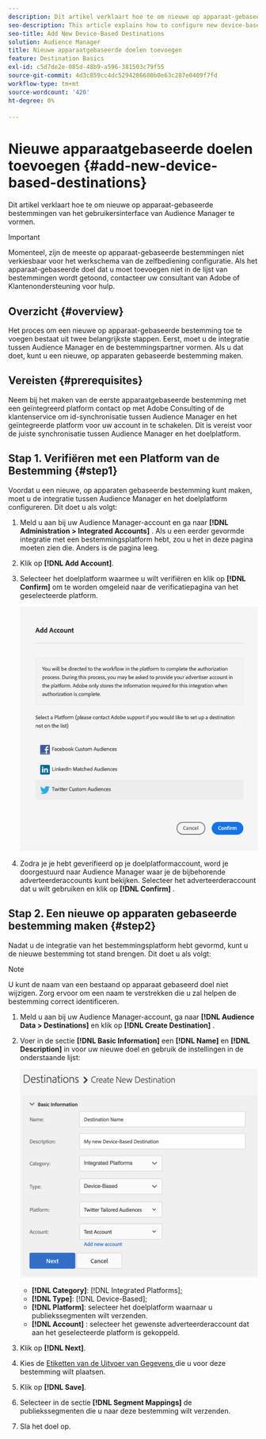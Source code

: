 ```yaml
---
description: Dit artikel verklaart hoe te om nieuwe op apparaat-gebaseerde bestemmingen van het gebruikersinterface van Audience Manager te vormen.
seo-description: This article explains how to configure new device-based destinations from the Audience Manager user interface.
seo-title: Add New Device-Based Destinations
solution: Audience Manager
title: Nieuwe apparaatgebaseerde doelen toevoegen
feature: Destination Basics
exl-id: c5d7de2e-085d-48b9-a596-381503c79f55
source-git-commit: 4d3c859cc4dc5294286680b0e63c287e0409f7fd
workflow-type: tm+mt
source-wordcount: '420'
ht-degree: 0%

---
```


# Nieuwe apparaatgebaseerde doelen toevoegen {#add-new-device-based-destinations}

Dit artikel verklaart hoe te om nieuwe op apparaat-gebaseerde bestemmingen van het gebruikersinterface van Audience Manager te vormen.

>[!IMPORTANT]
>
>Momenteel, zijn de meeste op apparaat-gebaseerde bestemmingen niet verkiesbaar voor het werkschema van de zelfbediening configuratie. Als het apparaat-gebaseerde doel dat u moet toevoegen niet in de lijst van bestemmingen wordt getoond, contacteer uw consultant van Adobe of Klantenondersteuning voor hulp.

## Overzicht {#overview}

Het proces om een nieuwe op apparaat-gebaseerde bestemming toe te voegen bestaat uit twee belangrijkste stappen. Eerst, moet u de integratie tussen Audience Manager en de bestemmingspartner vormen. Als u dat doet, kunt u een nieuwe, op apparaten gebaseerde bestemming maken.

## Vereisten {#prerequisites}

Neem bij het maken van de eerste apparaatgebaseerde bestemming met een geïntegreerd platform contact op met Adobe Consulting of de klantenservice om id-synchronisatie tussen Audience Manager en het geïntegreerde platform voor uw account in te schakelen. Dit is vereist voor de juiste synchronisatie tussen Audience Manager en het doelplatform.

## Stap 1. Verifiëren met een Platform van de Bestemming {#step1}

Voordat u een nieuwe, op apparaten gebaseerde bestemming kunt maken, moet u de integratie tussen Audience Manager en het doelplatform configureren. Dit doet u als volgt:

1. Meld u aan bij uw Audience Manager-account en ga naar **[!DNL Administration > Integrated Accounts]** . Als u een eerder gevormde integratie met een bestemmingsplatform hebt, zou u het in deze pagina moeten zien die. Anders is de pagina leeg.
1. Klik op **[!DNL Add Account]**.
1. Selecteer het doelplatform waarmee u wilt verifiëren en klik op **[!DNL Confirm]** om te worden omgeleid naar de verificatiepagina van het geselecteerde platform.

   ![ geïntegreerd-platforms ](assets/dbd-integrated-platforms.png)

1. Zodra je je hebt geverifieerd op je doelplatformaccount, word je doorgestuurd naar Audience Manager waar je de bijbehorende adverteerderaccounts kunt bekijken. Selecteer het adverteerderaccount dat u wilt gebruiken en klik op **[!DNL Confirm]** .

## Stap 2. Een nieuwe op apparaten gebaseerde bestemming maken {#step2}

Nadat u de integratie van het bestemmingsplatform hebt gevormd, kunt u de nieuwe bestemming tot stand brengen. Dit doet u als volgt:

>[!NOTE]
>
>U kunt de naam van een bestaand op apparaat gebaseerd doel niet wijzigen. Zorg ervoor om een naam te verstrekken die u zal helpen de bestemming correct identificeren.

1. Meld u aan bij uw Audience Manager-account, ga naar **[!DNL Audience Data > Destinations]** en klik op **[!DNL Create Destination]** .
1. Voer in de sectie **[!DNL Basic Information]** een **[!DNL Name]** en **[!DNL Description]** in voor uw nieuwe doel en gebruik de instellingen in de onderstaande lijst:

   ![ opstelling ](assets/dbd-new-basic.png)

   * **[!DNL Category]**: [!DNL Integrated Platforms];
   * **[!DNL Type]**: [!DNL Device-Based];
   * **[!DNL Platform]**: selecteer het doelplatform waarnaar u publiekssegmenten wilt verzenden.
   * **[!DNL Account]** : selecteer het gewenste adverteerderaccount dat aan het geselecteerde platform is gekoppeld.
1. Klik op **[!DNL Next]**.
1. Kies de [ Etiketten van de Uitvoer van Gegevens ](/help/using/features/data-export-controls.md#controls-labels) die u voor deze bestemming wilt plaatsen.
1. Klik op **[!DNL Save]**.
1. Selecteer in de sectie **[!DNL Segment Mappings]** de publiekssegmenten die u naar deze bestemming wilt verzenden.
1. Sla het doel op.
